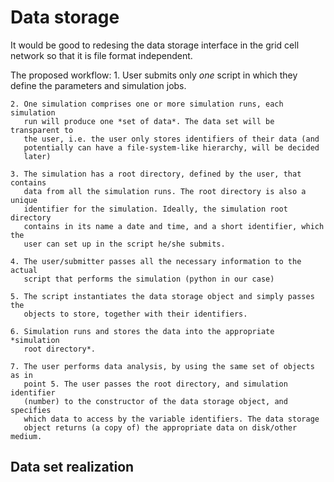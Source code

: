 # Data storage #

It would be good to redesing the data storage interface in the grid cell
network so that it is file format independent.

The proposed workflow:
    1. User submits only *one* script in which they define the parameters and
       simulation jobs.

    2. One simulation comprises one or more simulation runs, each simulation
       run will produce one *set of data*. The data set will be transparent to
       the user, i.e. the user only stores identifiers of their data (and
       potentially can have a file-system-like hierarchy, will be decided
       later)

    3. The simulation has a root directory, defined by the user, that contains
       data from all the simulation runs. The root directory is also a unique
       identifier for the simulation. Ideally, the simulation root directory
       contains in its name a date and time, and a short identifier, which the
       user can set up in the script he/she submits.

    4. The user/submitter passes all the necessary information to the actual
       script that performs the simulation (python in our case)

    5. The script instantiates the data storage object and simply passes the
       objects to store, together with their identifiers.

    6. Simulation runs and stores the data into the appropriate *simulation
       root directory*.

    7. The user performs data analysis, by using the same set of objects as in
       point 5. The user passes the root directory, and simulation identifier
       (number) to the constructor of the data storage object, and specifies
       which data to access by the variable identifiers. The data storage
       object returns (a copy of) the appropriate data on disk/other medium.



## Data set realization ##
